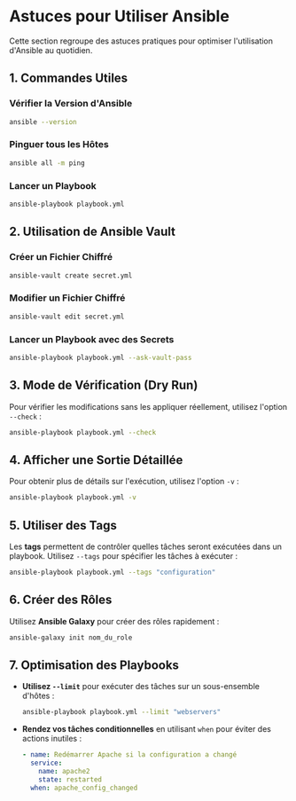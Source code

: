 # Astuces pour Utiliser Ansible

Cette section regroupe des astuces pratiques pour optimiser l'utilisation d'Ansible au quotidien.

## 1. Commandes Utiles
### Vérifier la Version d'Ansible
```bash
ansible --version
```
### Pinguer tous les Hôtes
```bash
ansible all -m ping
```
### Lancer un Playbook
```bash
ansible-playbook playbook.yml
```

## 2. Utilisation de Ansible Vault
### Créer un Fichier Chiffré
```bash
ansible-vault create secret.yml
```
### Modifier un Fichier Chiffré
```bash
ansible-vault edit secret.yml
```
### Lancer un Playbook avec des Secrets
```bash
ansible-playbook playbook.yml --ask-vault-pass
```

## 3. Mode de Vérification (Dry Run)
Pour vérifier les modifications sans les appliquer réellement, utilisez l'option `--check` :
```bash
ansible-playbook playbook.yml --check
```

## 4. Afficher une Sortie Détaillée
Pour obtenir plus de détails sur l'exécution, utilisez l'option `-v` :
```bash
ansible-playbook playbook.yml -v
```

## 5. Utiliser des Tags
Les **tags** permettent de contrôler quelles tâches seront exécutées dans un playbook. Utilisez `--tags` pour spécifier les tâches à exécuter :
```bash
ansible-playbook playbook.yml --tags "configuration"
```

## 6. Créer des Rôles
Utilisez **Ansible Galaxy** pour créer des rôles rapidement :
```bash
ansible-galaxy init nom_du_role
```

## 7. Optimisation des Playbooks
- **Utilisez `--limit`** pour exécuter des tâches sur un sous-ensemble d'hôtes :
  ```bash
  ansible-playbook playbook.yml --limit "webservers"
  ```
- **Rendez vos tâches conditionnelles** en utilisant `when` pour éviter des actions inutiles :
  ```yaml
  - name: Redémarrer Apache si la configuration a changé
    service:
      name: apache2
      state: restarted
    when: apache_config_changed
  ```
